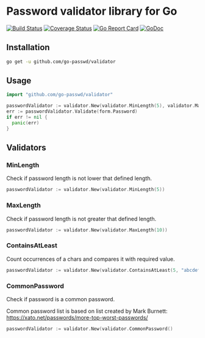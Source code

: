 # Password validator library for Go

[![Build Status](https://travis-ci.org/go-passwd/validator.svg?branch=master)](https://travis-ci.org/go-passwd/validator)
[![Coverage Status](https://coveralls.io/repos/github/go-passwd/validator/badge.svg?branch=master)](https://coveralls.io/github/go-passwd/validator?branch=master)
[![Go Report Card](https://goreportcard.com/badge/github.com/go-passwd/validator)](https://goreportcard.com/report/github.com/go-passwd/validator)
[![GoDoc](https://godoc.org/github.com/go-passwd/validator?status.svg)](https://godoc.org/github.com/go-passwd/validator)

## Installation

~~~sh
go get -u github.com/go-passwd/validator
~~~

## Usage

~~~go
import "github.com/go-passwd/validator"

passwordValidator := validator.New(validator.MinLength(5), validator.MaxLength(10))
err := passwordValidator.Validate(form.Password)
if err != nil {
  panic(err)
}
~~~

## Validators

### MinLength

Check if password length is not lower that defined length.

~~~go
passwordValidator := validator.New(validator.MinLength(5))
~~~

### MaxLength

Check if password length is not greater that defined length.

~~~go
passwordValidator := validator.New(validator.MaxLength(10))
~~~

### ContainsAtLeast

Count occurrences of a chars and compares it with required value.

~~~go
passwordValidator := validator.New(validator.ContainsAtLeast(5, "abcdefghijklmnopqrstuvwxyz")
~~~

### CommonPassword

Check if password is a common password.

Common password list is based on list created by Mark Burnett: https://xato.net/passwords/more-top-worst-passwords/

~~~go
passwordValidator := validator.New(validator.CommonPassword()
~~~
